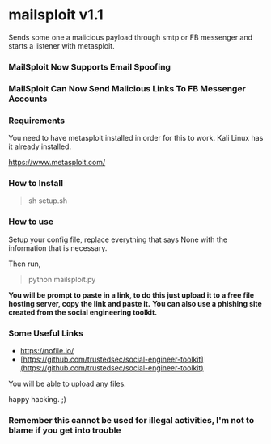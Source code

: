 # mailsploit v1.1
Sends some one a malicious payload through smtp or FB messenger and starts a listener with metasploit.

### MailSploit Now Supports Email Spoofing
### MailSploit Can Now Send Malicious Links To FB Messenger Accounts

### Requirements
You need to have metasploit installed in order for this to work.
Kali Linux has it already installed.

https://www.metasploit.com/


### How to Install

> sh setup.sh

### How to use

Setup your config file, replace everything that says None with the information that is necessary.

Then run,

> python mailsploit.py

**You will be prompt to paste in a link, to do this just upload it to a free file hosting server, copy the link and paste it.**
**You can also use a phishing site created from the social engineering toolkit.**

### Some Useful Links
* [https://nofile.io/  ](https://nofile.io/  )
* [https://github.com/trustedsec/social-engineer-toolkit](https://github.com/trustedsec/social-engineer-toolkit)


You will be able to upload any files.

happy hacking. ;)

### Remember this cannot be used for illegal activities, I'm not to blame if you get into trouble
